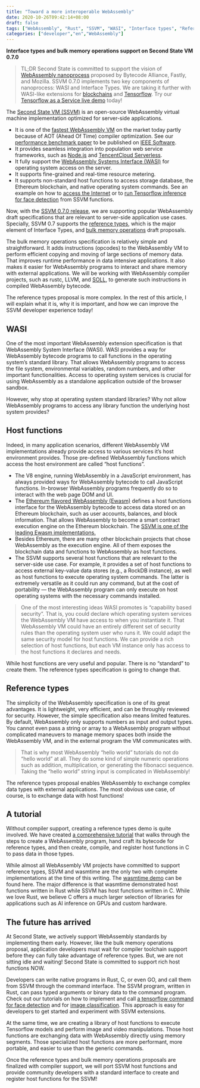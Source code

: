 ```yaml
---
title: "Toward a more interoperable WebAssembly"
date: 2020-10-26T09:42:14+08:00
draft: false
tags: ["WebAssembly", "Rust", "SSVM", "WASI", "Interface types", "Reference types"]
categories: ["developer","en","WebAssembly"]
---
```


**Interface types and bulk memory operations support on Second State VM 0.7.0**

> TL;DR Second State is committed to support the vision of [WebAssembly nanoprocess](https://bytecodealliance.org/articles/1-year-update) proposed by Bytecode Alliance, Fastly, and Mozilla. SSVM 0.7.0 implements two key components of nanoprocess: WASI and Interface Types. We are taking it further with WASI-like extensions for [blockchains](https://blog.secondstate.io/post/20200416-ewasm-smart-contract-ssvm-en/) and [Tensorflow](https://www.secondstate.io/articles/face-detection-ai-as-a-service/). Try our [Tensorflow as a Service live demo](https://second-state.github.io/wasm-learning/faas/mtcnn/html/index.html) today!

The [Second State VM (SSVM)](https://www.secondstate.io/ssvm/) is an open-source WebAssembly virtual machine implementation optimized for server-side applications.

* It is one of the [fastest WebAssembly VM](https://www.secondstate.io/articles/ssvm-performance/) on the market today partly because of AOT (Ahead Of Time) compiler optimization. See our [performance benchmark paper](https://arxiv.org/abs/2010.07115) to be published on [IEEE Software](https://www.computer.org/csdl/magazine/so/5555/01/09214403/1nHNGfu2Ypi).
* It provides seamless integration into population web service frameworks, such as [Node.js](https://www.secondstate.io/articles/getting-started-with-rust-function/) and [TencentCloud Serverless](https://github.com/second-state/ssvm-tencent-starter).
* It fully support the [WebAssembly Systems Interface (WASI)](https://www.secondstate.io/articles/wasi-access-system-resources/) for operating system access on the server.
* It supports fine-grained and real-time resource metering.
* It supports non-standard host functions to access storage database, the Ethereum blockchain, and native operating system commands. See an example on how to [access the Internet](https://www.secondstate.io/articles/internet-of-functions-http-proxy/) or to [run Tensorflow inference for face detection](https://www.secondstate.io/articles/face-detection-ai-as-a-service/) from SSVM functions.

Now, with the [SSVM 0.7.0 release](https://github.com/second-state/SSVM/releases/tag/0.7.0), we are supporting popular WebAssembly draft specifications that are relevant to server-side application use cases. Specially, SSVM 0.7 supports the [reference types](https://github.com/WebAssembly/reference-types/blob/master/proposals/reference-types/Overview.md), which is the major element of Interface Types, and [bulk memory operations](https://github.com/WebAssembly/bulk-memory-operations/blob/master/proposals/bulk-memory-operations/Overview.md) draft proposals. 

The bulk memory operations specification is relatively simple and straightforward. It adds instructions (opcodes) to the WebAssembly VM to perform efficient copying and moving of large sections of memory data. That improves runtime performance in data intensive applications. It also makes it easier for WebAssembly programs to interact and share memory with external applications. We will be working with WebAssembly compiler projects, such as rustc, LLVM, and [SOLL](https://github.com/second-state/SOLL), to generate such instructions in compiled WebAssembly bytecode.

The reference types proposal is more complex. In the rest of this article, I will explain what it is, why it is important, and how we can improve the SSVM developer experience today!

## WASI

One of the most important WebAssembly extension specification is that WebAssembly System Interface (WASI). WASI provides a way for WebAssembly bytecode programs to call functions in the operating system’s standard library. That allows WebAssembly programs to access the file system, environmental variables, random numbers, and other important functionalities. Access to operating system services is crucial for using WebAssembly as a standalone application outside of the browser sandbox.

However, why stop at operating system standard libraries? Why not allow WebAssembly programs to access any library function the underlying host system provides?

## Host functions

Indeed, in many application scenarios, different WebAssembly VM implementations already provide access to various services it’s host environment provides. Those pre-defined WebAssembly functions which access the host environment are called “host functions”.

* The V8 engine, running WebAssembly in a JavaScript environment, has always provided ways for WebAssembly bytecode to call JavaScript functions. In-browser WebAssembly programs frequently do so to interact with the web page DOM and UI.
* The [Ethereum flavored WebAssembly (Ewasm)](https://github.com/ewasm) defines a host functions interface for the WebAssembly bytecode to access data stored on an Ethereum blockchain, such as user accounts, balances, and block information. That allows WebAssembly to become a smart contract execution engine on the Ethereum blockchain. The [SSVM is one of the leading Ewasm implementations.](https://blog.secondstate.io/post/20200416-ewasm-smart-contract-ssvm-en/)
* Besides Ethereum, there are many other blockchain projects that chose WebAssembly as the execution engine. All of them exposes the blockchain data and functions to WebAssembly as host functions.
* The SSVM supports several host functions that are relevant to the server-side use case. For example, it provides a set of host functions to access external key-value data stores (e.g., a RockDB instance), as well as host functions to execute operating system commands. The latter is extremely versatile as it could run any command, but at the cost of portability — the WebAssembly program can only execute on host operating systems with the necessary commands installed. 

> One of the most interesting ideas WASI promotes is “capability based security”. That is, you could declare which operating system services the WebAssembly VM have access to when you instantiate it. That WebAssembly VM could have an entirely different set of security rules than the operating system user who runs it. We could adapt the same security model for host functions. We can provide a rich selection of host functions, but each VM instance only has access to the host functions it declares and needs.

While host functions are very useful and popular. There is no “standard” to create them. The reference types specification is going to change that.

## Reference types

The simplicity of the WebAssembly specification is one of its great advantages. It is lightweight, very efficient, and can be throughly reviewed for security. However, the simple specification also means limited features. By default, WebAssembly only supports numbers as input and output types. You cannot even pass a string or array to a WebAssembly program without complicated maneuvers to manage memory spaces both inside the WebAssembly VM, and in the external program the VM communicates with.

> That is why most WebAssembly “hello world” tutorials do not do “hello world” at all. They do some kind of simple numeric operations such as addition, multiplication, or generating the fibonacci sequence. Taking the “hello world” string input is complicated in WebAssembly!

The reference types proposal enables WebAssembly to exchange complex data types with external applications. The most obvious use case, of course, is to exchange data with host functions!

## A tutorial

Without compiler support, creating a reference types demo is quite involved. We have created [a comprehensive tutorial](https://github.com/second-state/SSVM/blob/master/doc/externref.md) that walks through the steps to create a WebAssembly program, hand craft its bytecode for reference types, and then create, compile, and register host functions in C to pass data in those types. 

While almost all WebAssembly VM projects have committed to support reference types, SSVM and wasmtime are the only two with complete implementations at the time of this writing. The [wasmtime demo](https://fitzgeraldnick.com/2020/08/27/reference-types-in-wasmtime.html) can be found here. The major difference is that wasmtime demonstrated host functions written in Rust while SSVM has host functions written in C. While we love Rust, we believe C offers a much larger selection of libraries for applications such as AI inference on GPUs and custom hardware.

## The future has arrived

At Second State, we actively support WebAssembly standards by implementing them early. However, like the bulk memory operations proposal, application developers must wait for compiler toolchain support before they can fully take advantage of reference types. But, we are not sitting idle and waiting! Second State is committed to support rich host functions NOW.

Developers can write native programs in Rust, C, or even GO, and call them from SSVM through the command interface. The SSVM program, written in Rust, can pass typed arguments or binary data to the command program. Check out our tutorials on how to implement and call [a tensorflow command for face detection](https://www.secondstate.io/articles/face-detection-ai-as-a-service/) and for [image classification](https://www.secondstate.io/articles/image-classification-as-a-service-in-node.js/). This approach is easy for developers to get started and experiment with SSVM extensions. 

At the same time, we are creating a library of host functions to execute Tensorflow models and perform image and video manipulations. Those host functions are exchanging data with WebAssembly directly using memory segments. Those specialized host functions are more performant, more portable, and easier to use than the generic commands. 

Once the reference types and bulk memory operations proposals are finalized with compiler support, we will port SSVM host functions and provide community developers with a standard interface to create and register host functions for the SSVM!

